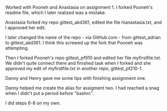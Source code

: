 Worked with Pooneh and Anastasia on assignment 1. I forked Pooneh's readme file, which I later realized was a mistake.

Anastasia forked my repo gittest_akd361, edited the file hianastasia.txt, and I approved her edit.

I later changed the name of the repo - via GitHub.com - from gittest_adrian to gittest_akd361.
I think this screwed up the fork that Pooneh was attempting.

Then I forked Pooneh's repo gittest_pf910 and edited her file myfirstfile.txt.
We didn't quite connect there and finished task when I forked and she approved my edit of myfirstfile.txt in another repo, gittest_pf210-1.

Danny and Henry gave me some tips with finishing assignment one.

Danny helped me create the alias for assigment two.
I had reached a snag when I didn't put a period before "bashrc".

I did steps 6-8 on my own.
